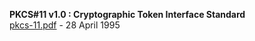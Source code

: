 **PKCS#11 v1.0 : Cryptographic Token Interface Standard**  
[pkcs-11.pdf](pkcs-11.pdf?raw=true) - 28 April 1995
